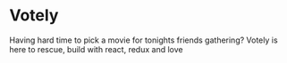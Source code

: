 # Votely
Having hard time to pick a movie for tonights friends gathering? Votely is here to rescue, build with react, redux and love
